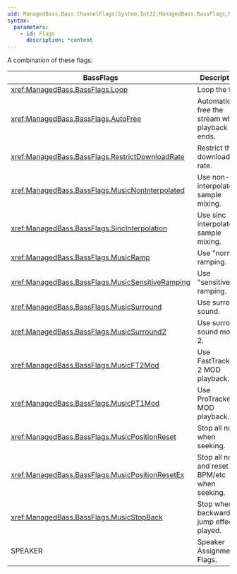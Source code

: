 ```yaml
---
uid: ManagedBass.Bass.ChannelFlags(System.Int32,ManagedBass.BassFlags,ManagedBass.BassFlags)
syntax:
  parameters:
    - id: Flags
      description: *content
---
```


A combination of these flags:  

BassFlags                                          | Description
---------------------------------------------------|-------------
<xref:ManagedBass.BassFlags.Loop>                  | Loop the file.
<xref:ManagedBass.BassFlags.AutoFree>              | Automatically free the stream when playback ends.
<xref:ManagedBass.BassFlags.RestrictDownloadRate>  | Restrict the download rate.
<xref:ManagedBass.BassFlags.MusicNonInterpolated>  | Use non-interpolated sample mixing.
<xref:ManagedBass.BassFlags.SincInterpolation>     | Use sinc interpolated sample mixing.
<xref:ManagedBass.BassFlags.MusicRamp>             | Use "normal" ramping.
<xref:ManagedBass.BassFlags.MusicSensitiveRamping> | Use "sensitive" ramping.
<xref:ManagedBass.BassFlags.MusicSurround>         | Use surround sound.
<xref:ManagedBass.BassFlags.MusicSurround2>        | Use surround sound mode 2.
<xref:ManagedBass.BassFlags.MusicFT2Mod>           | Use FastTracker 2 MOD playback.
<xref:ManagedBass.BassFlags.MusicPT1Mod>           | Use ProTracker 1 MOD playback.
<xref:ManagedBass.BassFlags.MusicPositionReset>    | Stop all notes when seeking.
<xref:ManagedBass.BassFlags.MusicPositionResetEx>  | Stop all notes and reset BPM/etc when seeking.
<xref:ManagedBass.BassFlags.MusicStopBack>         | Stop when a backward jump effect is played.
SPEAKER                                            | Speaker Assignment Flags.